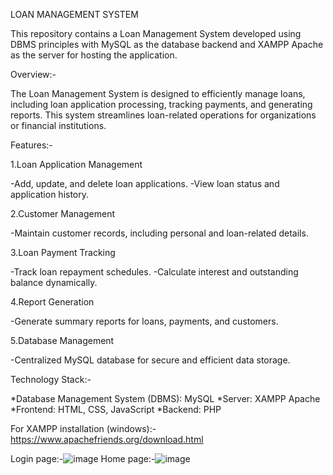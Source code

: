 LOAN MANAGEMENT SYSTEM

This repository contains a Loan Management System developed using DBMS principles with MySQL as the database backend and XAMPP Apache as the server for hosting the application.

Overview:-

The Loan Management System is designed to efficiently manage loans, including loan application processing, tracking payments, and generating reports. This system streamlines loan-related operations for organizations or financial institutions.

Features:-

1.Loan Application Management

-Add, update, and delete loan applications.
-View loan status and application history.

2.Customer Management

-Maintain customer records, including personal and loan-related details.

3.Loan Payment Tracking

-Track loan repayment schedules.
-Calculate interest and outstanding balance dynamically.

4.Report Generation

-Generate summary reports for loans, payments, and customers.

5.Database Management

-Centralized MySQL database for secure and efficient data storage.

Technology Stack:-

*Database Management System (DBMS): MySQL
*Server: XAMPP Apache
*Frontend: HTML, CSS, JavaScript
*Backend: PHP

For XAMPP installation (windows):-https://www.apachefriends.org/download.html


Login page:-![image](https://github.com/user-attachments/assets/7cabbd62-86c2-4374-b0c1-b72abcd412b8)
Home page:-![image](https://github.com/user-attachments/assets/6359c619-70d4-4301-bd4f-da83b68646d9)


